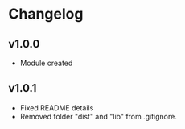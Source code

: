 # Changelog

## v1.0.0
* Module created

## v1.0.1
* Fixed README details
* Removed folder "dist" and "lib" from .gitignore.